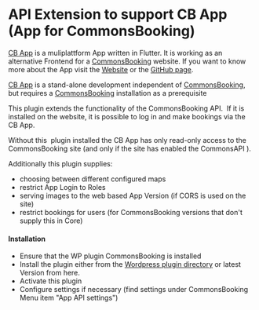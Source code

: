 # API Extension to support CB App (App for CommonsBooking)

[CB App](https://printpagestopdf.github.io/cb_app/en/) is a muliplattform App written in Flutter. It is working as an alternative Frontend for a [CommonsBooking](https://commonsbooking.org/) website. If you want to know more about the App visit the [Website](https://printpagestopdf.github.io/cb_app/en/) or the [GitHub page](https://github.com/printpagestopdf/cb_app).

[CB App](https://printpagestopdf.github.io/cb_app/en/) is a stand-alone development independent of [CommonsBooking](https://commonsbooking.org/), but requires a [CommonsBooking](https://wordpress.org/plugins/commonsbooking/) installation as a prerequisite

This plugin extends the functionality of the CommonsBooking API.  If it is installed on the website, it is possible to log in and make bookings via the CB App.

Without this  plugin installed the CB App has only read-only access to the CommonsBooking site (and only if the site has enabled the CommonsAPI ).

Additionally this plugin supplies:

- choosing between different configured maps
- restrict App Login to Roles
- serving images to the web based App Version (if CORS is used on the site)
- restrict bookings for users (for CommonsBooking versions that don't supply this in Core)

#### **Installation**

- Ensure that the WP plugin CommonsBooking is installed
- Install the plugin either from the [Wordpress plugin directory](https://wordpress.org/plugins/api-for-cb-app/) or latest Version from here.
- Activate this plugin
- Configure settings if necessary (find settings under CommonsBooking Menu item "App API settings")
